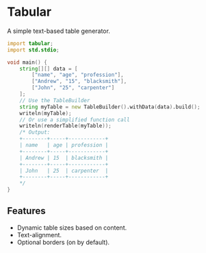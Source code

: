 # Tabular
A simple text-based table generator.

```d
import tabular;
import std.stdio;

void main() {
    string[][] data = [
        ["name", "age", "profession"],
        ["Andrew", "15", "blacksmith"],
        ["John", "25", "carpenter"]
    ];
    // Use the TableBuilder
    string myTable = new TableBuilder().withData(data).build();
    writeln(myTable);
    // Or use a simplified function call
    writeln(renderTable(myTable));
    /* Output:
    +--------+-----+------------+
    | name   | age | profession |
    +--------+-----+------------+
    | Andrew | 15  | blacksmith |
    +--------+-----+------------+
    | John   | 25  | carpenter  |
    +--------+-----+------------+
    */
}
```

## Features
- Dynamic table sizes based on content.
- Text-alignment.
- Optional borders (on by default).
